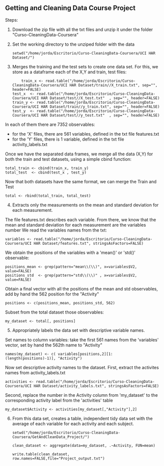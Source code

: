 ## Getting and Cleaning Data Course Project

Steps:

1. Download the zip file with all the txt files and unzip it under the folder "Curso-CleaningData-Coursera"

2. Set the working directory to the unziped folder with the data

	   setwd("/home/jorda/Escritorio/Curso-CleaningData-Coursera/UCI HAR Dataset/")

3. Merges the training and the test sets to create one data set. For this, we store as a dataframe each of the X,Y and train, test files:

           train_x <- read.table("/home/jorda/Escritorio/Curso-CleaningData-Coursera/UCI HAR Dataset/train//X_train.txt", sep="", header=FALSE)   
	   test_x  <- read.table("/home/jorda/Escritorio/Curso-CleaningData-Coursera/UCI HAR Dataset/test//X_test.txt"  , sep="", header=FALSE)
	   train_y <- read.table("/home/jorda/Escritorio/Curso-CleaningData-Coursera/UCI HAR Dataset/train//y_train.txt", sep="", header=FALSE)
	   test_y  <- read.table("/home/jorda/Escritorio/Curso-CleaningData-Coursera/UCI HAR Dataset/test//y_test.txt"  , sep="", header=FALSE)

In each of them there are 7352 observables: 
- for the 'X' files, there are 561 variables, defined in the txt file features.txt
- for the 'Y' files, there is 1 variable, defined in the txt file activity_labels.txt

Once we have the separated data frames, we merge all the data (X,Y) for both the train and test datasets, using a simple cbind function:

    total_train <- cbind(train_x, train_y)
    total_test  <- cbind(test_x , test_y)

Now that both datasets have the same format, we can merge the Train and Test

    total <- rbind(total_train, total_test)

4. Extracts only the measurements on the mean and standard deviation for each measurement. 

The file features.txt describes each variable. From there, we know that the mean and standard deviation for each measurement are the variables number 
We read the variables names from the txt: 

    variables <- read.table("/home/jorda/Escritorio/Curso-CleaningData-Coursera/UCI HAR Dataset/features.txt", stringsAsFactors=FALSE)

We obtain the positions of the variables with a 'mean()' or 'std()' observable:

    positions_mean <- grep(pattern="mean\\(\\)", x=variables$V2, value=FALSE)
    positions_std  <- grep(pattern="std\\(\\)" , x=variables$V2, value=FALSE)

Obtain a final vector with all the positions of the mean and std observables, add by hand the 562 position for the "Activity"

    positions <- c(positions_mean, positions_std, 562)

Subset from the total dataset those observables: 

    my_dataset <- total[, positions]

5. Appropriately labels the data set with descriptive variable names.

Set names to column variables: take the first 561 names from the 'variables' vector, set by hand the 562th name to "Activity"

    names(my_dataset) <- c( variables[positions,2][1:(length(positions)-1)], "Activity")

Now set descriptive activity names to the dataset. First, extract the activites names from activity_labels.txt

    activities <- read.table("/home/jorda/Escritorio/Curso-CleaningData-Coursera/UCI HAR Dataset/activity_labels.txt", stringsAsFactors=FALSE)


Second, replace the number in the Activity column from 'my_dataset' to the corresponding activity label from the 'activities' table

    my_dataset$Activity <- activities[my_dataset[,"Activity"],2]


6. From this data set, creates a table, independent tidy data set with the average of each variable for each activity and each subject.

       setwd("/home/jorda/Escritorio/Curso-CleaningData-Coursera/GetAndCleanData_Project/")
    
       clean_dataset <- aggregate(data=my_dataset, .~Activity, FUN=mean)
    
       write.table(clean_dataset, row.names=FALSE,file="Project_output.txt")

